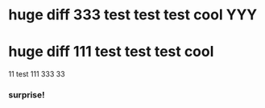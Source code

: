 huge diff 333 test test test cool
YYY
============

huge diff 111 test test test cool
=================================
11
test 111 333
33
### surprise!
